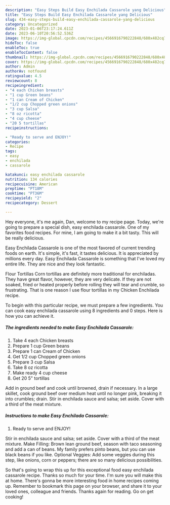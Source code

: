 ```yaml
---
description: "Easy Steps Build Easy Enchilada Cassarole yang Delicious"
title: "Easy Steps Build Easy Enchilada Cassarole yang Delicious"
slug: 434-easy-steps-build-easy-enchilada-cassarole-yang-delicious
category: Uncategorized
date: 2023-01-06T23:17:24.611Z
date: 2023-06-10T20:56:52.536Z
image: https://img-global.cpcdn.com/recipes/4566916790222848/680x482cq70/easy-enchilada-cassarole-recipe-main-photo.jpg
hideToc: false
enableToc: true
enableTocContent: false
thumbnail: https://img-global.cpcdn.com/recipes/4566916790222848/680x482cq70/easy-enchilada-cassarole-recipe-main-photo.jpg
cover: https://img-global.cpcdn.com/recipes/4566916790222848/680x482cq70/easy-enchilada-cassarole-recipe-main-photo.jpg
author: Admin
authorAv: notfound
ratingvalue: 4.5
reviewcount: 8
recipeingredient:
- "4 each Chicken breasts"
- "1 cup Green beans"
- "1 can Cream of Chicken"
- "1/2 cup Chopped green onions"
- "3 cup Salsa"
- "8 oz ricotta"
- "4 cup cheese"
- "20 5 tortillas"
recipeinstructions:

- "Ready to serve and ENJOY!"
categories:
- Recipe
tags:
- easy
- enchilada
- cassarole

katakunci: easy enchilada cassarole 
nutrition: 134 calories
recipecuisine: American
preptime: "PT18M"
cooktime: "PT36M"
recipeyield: "2"
recipecategory: Dessert

---
```



Hey everyone, it's me again, Dan, welcome to my recipe page. Today, we're going to prepare a special dish, easy enchilada cassarole. One of my favorites food recipes. For mine, I am going to make it a bit tasty. This will be really delicious.

Easy Enchilada Cassarole is one of the most favored of current trending foods on earth. It's simple, it's fast, it tastes delicious. It is appreciated by millions every day. Easy Enchilada Cassarole is something that I've loved my entire life. They are nice and they look fantastic.

Flour Tortillas Corn tortillas are definitely more traditional for enchiladas. They have great flavor, however, they are very delicate. If they are not soaked, fried or heated properly before rolling they will tear and crumble, so frustrating. That is one reason I use flour tortillas in my Chicken Enchilada recipe.


To begin with this particular recipe, we must prepare a few ingredients. You can cook easy enchilada cassarole using 8 ingredients and 0 steps. Here is how you can achieve it.

<!--inarticleads1-->

##### The ingredients needed to make Easy Enchilada Cassarole:

1. Take 4 each Chicken breasts
1. Prepare 1 cup Green beans
1. Prepare 1 can Cream of Chicken
1. Get 1/2 cup Chopped green onions
1. Prepare 3 cup Salsa
1. Take 8 oz ricotta
1. Make ready 4 cup cheese
1. Get 20 5&#34; tortillas


Add in ground beef and cook until browned, drain if necessary. In a large skillet, cook ground beef over medium heat until no longer pink, breaking it into crumbles; drain. Stir in enchilada sauce and salsa; set aside. Cover with a third of the meat mixture. 

<!--inarticleads2-->

##### Instructions to make Easy Enchilada Cassarole:


1. Ready to serve and ENJOY!

Stir in enchilada sauce and salsa; set aside. Cover with a third of the meat mixture. Make Filling: Brown lean ground beef, season with taco seasoning and add a can of beans. My family prefers pinto beans, but you can use black beans if you like. Optional Veggies: Add some veggies during this step, like onions, corn or peppers; there are so many delicious possibilities. 

So that's going to wrap this up for this exceptional food easy enchilada cassarole recipe. Thanks so much for your time. I'm sure you will make this at home. There's gonna be more interesting food in home recipes coming up. Remember to bookmark this page on your browser, and share it to your loved ones, colleague and friends. Thanks again for reading. Go on get cooking!
